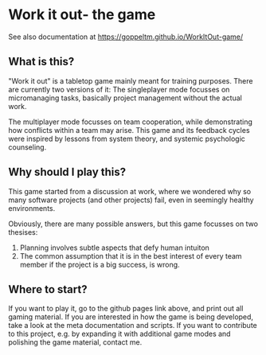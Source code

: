 # Work it out- the game
See also documentation at
https://goppeltm.github.io/WorkItOut-game/

## What is this?
"Work it out" is a tabletop game mainly meant for training purposes.
There are currently two versions of it:
The singleplayer mode focusses on micromanaging tasks, 
basically project management without the actual work.

The multiplayer mode focusses on team cooperation,
while demonstrating how conflicts within a team may arise.
This game and its feedback cycles were inspired by lessons from system theory, 
and systemic psychologic counseling.

## Why should I play this?
This game started from a discussion at work, 
where we wondered why so many software projects (and other projects) fail, 
even in seemingly healthy environments. 

Obviously, there are many possible answers, but this game focusses on two thesises:
1. Planning involves subtle aspects that defy human intuiton
2. The common assumption that it is in the best interest of every team member
  if the project is a big success, is wrong. 

## Where to start?
If you want to play it, go to the github pages link above, and print out all gaming material.
If you are interested in how the game is being developed, take a look at the meta documentation
and scripts.
If you want to contribute to this project, e.g. by expanding it with additional game modes 
and polishing the game material, contact me.